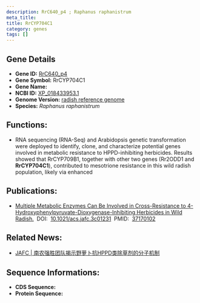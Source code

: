 ```yaml
---
description: RrC640_p4 ; Raphanus raphanistrum
meta_title:
title: RrCYP704C1
category: genes
tags: []
---
```


## Gene Details
- **Gene ID:**	[RrC640_p4](RrC640_p4)
- **Gene Symbol:** RrCYP704C1
- **Gene Name:** 
- **NCBI ID:** [XP_018433953.1](https://www.ncbi.nlm.nih.gov/gene/?term=XP_018433953.1)
- **Genome Version:** [radish reference genome]()
- **Species:** *Raphanus raphanistrum*

## Functions:
   - RNA sequencing (RNA-Seq) and Arabidopsis genetic transformation were deployed to identify, clone, and characterize potential genes involved in metabolic resistance to HPPD-inhibiting herbicides.  Results showed that RrCYP709B1, together with other two genes (Rr2ODD1 and **RrCYP704C1**), contributed to mesotrione resistance in this wild radish population, likely via enhanced

## Publications:
   - [Multiple Metabolic Enzymes Can Be Involved in Cross-Resistance to 4-Hydroxyphenylpyruvate-Dioxygenase-Inhibiting Herbicides in Wild Radish.]( https://pubs.acs.org/doi/10.1021/acs.jafc.3c01231)&nbsp;&nbsp;DOI:&nbsp;&nbsp;[10.1021/acs.jafc.3c01231](https://pubs.acs.org/doi/10.1021/acs.jafc.3c01231)&nbsp;&nbsp;PMID:&nbsp;&nbsp;[37170102](https://pubmed.ncbi.nlm.nih.gov/37170102/)

## Related News:
   - [JAFC | 南农强胜团队揭示野萝卜抗HPPD类除草剂的分子机制](https://mp.weixin.qq.com/s?__biz=Mzg3MDEwNDEyMg==&mid=2247549939&idx=4&sn=9ec706c752e9c44eea4a23f2d71b9054&chksm=e5909b10235fe25f04b51b7bdfa1b3d27e9b1f70463248068c135e97c6e39f8309f081f2d3a5&scene=27#wechat_redirect)

## Sequence Informations:
- **CDS Sequence:**
- **Protein Sequence:**
